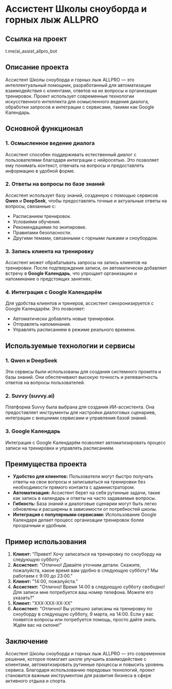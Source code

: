 # Ассистент Школы сноуборда и горных лыж ALLPRO

## Ссылка на проект

t.me/ai_assist_allpro_bot



## Описание проекта

Ассистент Школы сноуборда и горных лыж ALLPRO — это интеллектуальный помощник, разработанный для автоматизации взаимодействия с клиентами, ответов на их вопросы и организации тренировок. Проект использует современные технологии искусственного интеллекта для осмысленного ведения диалога, обработки запросов и интеграции с сервисами, такими как Google Календарь.

## Основной функционал

### 1. Осмысленное ведение диалога
Ассистент способен поддерживать естественный диалог с пользователями благодаря интеграции с нейросетью. Это позволяет ему понимать контекст, отвечать на вопросы и предоставлять информацию в удобной форме.

### 2. Ответы на вопросы по базе знаний
Ассистент использует базу знаний, созданную с помощью сервисов **Qwen** и **DeepSeek**, чтобы предоставлять точные и актуальные ответы на вопросы, связанные с:
- Расписанием тренировок.
- Условиями обучения.
- Рекомендациями по экипировке.
- Правилами безопасности.
- Другими темами, связанными с горными лыжами и сноубордом.

### 3. Запись клиента на тренировку
Ассистент может обрабатывать запросы на запись клиентов на тренировки. После подтверждения записи, он автоматически добавляет встречу в **Google Календарь**, что упрощает организацию и напоминание о предстоящих занятиях.

### 4. Интеграция с Google Календарём
Для удобства клиентов и тренеров, ассистент синхронизируется с Google Календарём. Это позволяет:
- Автоматически добавлять новые тренировки.
- Отправлять напоминания.
- Управлять расписанием в режиме реального времени.

## Используемые технологии и сервисы

### 1. **Qwen** и **DeepSeek**
Эти сервисы были использованы для создания системного промпта и базы знаний. Они обеспечивают высокую точность и релевантность ответов на вопросы пользователей.

### 2. **Suvvy (suvvy.ai)**
Платформа Suvvy была выбрана для создания ИИ-ассистента. Она предоставляет инструменты для настройки диалоговых сценариев, интеграции с внешними сервисами и управления базой знаний.

### 3. **Google Календарь**
Интеграция с Google Календарём позволяет автоматизировать процесс записи на тренировки и управлять расписанием.

## Преимущества проекта

- **Удобство для клиентов:** Пользователи могут быстро получать ответы на свои вопросы и записываться на тренировки без необходимости прямого контакта с администратором.
- **Автоматизация:** Ассистент берет на себя рутинные задачи, такие как запись в календарь и ответы на часто задаваемые вопросы.
- **Гибкость:** База знаний и диалоговые сценарии могут быть легко обновлены и расширены в зависимости от потребностей школы.
- **Интеграция с популярными сервисами:** Использование Google Календаря делает процесс организации тренировок более прозрачным и удобным.

## Пример использования

1. **Клиент:** "Привет! Хочу записаться на тренировку по сноуборду на следующую субботу."
2. **Ассистент:** "Отлично! Давайте уточним детали. Скажите, пожалуйста, какое время вам удобно в следующую субботу? Мы работаем с 9:00 до 23:00."
3. **Клиент:** "14:00, пожалуйста."
4. **Ассистент:** "Отлично! Время 14:00 в следующую субботу свободно! Для записи мне потребуется ваш номер телефона. Можете его указать?"
5. **Клиент:** "ХХХ-ХХХ-ХХ-ХХ"
6. **Ассистент:** "Отлично! Вы успешно записаны на тренировку по сноуборду в следующую субботу, 9 марта, на 14:00. Если у вас появятся вопросы или потребуется помощь, просто дайте знать. Ждём вас на склоне!"

## Заключение

Ассистент Школы сноуборда и горных лыж ALLPRO — это современное решение, которое помогает школе улучшить взаимодействие с клиентами, автоматизировать рутинные процессы и повысить уровень сервиса. Благодаря использованию передовых технологий, проект становится важным инструментом для развития бизнеса в сфере активного отдыха и спорта.
